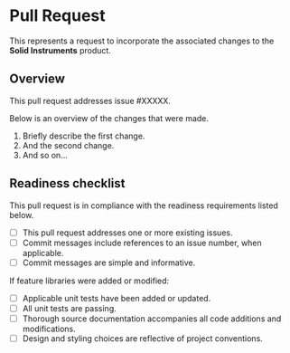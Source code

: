 # Pull Request

This represents a request to incorporate the associated changes to the **Solid Instruments** product.

## Overview

This pull request addresses issue #XXXXX.

Below is an overview of the changes that were made.

1. Briefly describe the first change.
2. And the second change.
3. And so on...

## Readiness checklist

This pull request is in compliance with the readiness requirements listed below.

- [ ] This pull request addresses one or more existing issues.
- [ ] Commit messages include references to an issue number, when applicable.
- [ ] Commit messages are simple and informative.

If feature libraries were added or modified:

- [ ] Applicable unit tests have been added or updated.
- [ ] All unit tests are passing.
- [ ] Thorough source documentation accompanies all code additions and modifications.
- [ ] Design and styling choices are reflective of project conventions.